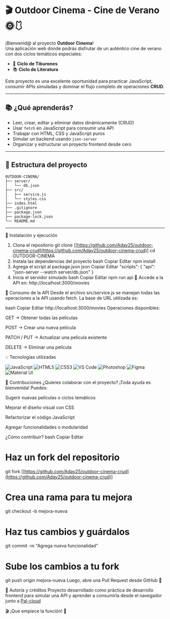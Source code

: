 # 🎬 Outdoor Cinema - Cine de Verano 🌞🩱

¡Bienvenid@ al proyecto **Outdoor Cinema**!  
Una aplicación web donde podrás disfrutar de un auténtico cine de verano con dos ciclos temáticos especiales:

- 🦈 **Ciclo de Tiburones**  
- 📚 **Ciclo de Literatura**

Este proyecto es una excelente oportunidad para practicar JavaScript, consumir APIs simuladas y dominar el flujo completo de operaciones **CRUD**.

---

## 📚 ¿Qué aprenderás?

- Leer, crear, editar y eliminar datos dinámicamente (CRUD)  
- Usar `fetch` en JavaScript para consumir una API  
- Trabajar con HTML, CSS y JavaScript puros  
- Simular un backend usando `json-server`  
- Organizar y estructurar un proyecto frontend desde cero  

---

## 📁 Estructura del proyecto

```plaintext
OUTDOOR-CINEMA/
├── server/
│   └── db.json
├── src/
│   ├── service.js
│   └── styles.css
├── index.html
├── .gitignore
├── package.json
├── package-lock.json
└── README.md
```

---

🚀 Instalación y ejecución
1. Clona el repositorio
git clone [[https://github.com/Aday25/outdoor-cinema-crud](https://github.com/Aday25/outdoor-cinema-crud)]
cd OUTDOOR-CINEMA
2. Instala las dependencias del proyecto
bash
Copiar
Editar
npm install
3. Agrega el script al package.json
json
Copiar
Editar
"scripts": {
  "api": "json-server --watch server/db.json"
}
4. Inicia el servidor simulado
bash
Copiar
Editar
npm run api
🔗 Accede a la API en:
http://localhost:3000/movies

🔌 Consumo de la API
Desde el archivo src/service.js se manejan todas las operaciones a la API usando fetch.
La base de URL utilizada es:

bash
Copiar
Editar
http://localhost:3000/movies
Operaciones disponibles:

GET → Obtener todas las películas

POST → Crear una nueva película

PATCH / PUT → Actualizar una película existente

DELETE → Eliminar una película

💡 Tecnologías utilizadas
<p> <img src="https://img.shields.io/badge/JavaScript-F7DF1E?style=for-the-badge&logo=javascript&logoColor=black" alt="JavaScript" /> <img src="https://img.shields.io/badge/HTML5-E34F26?style=for-the-badge&logo=html5&logoColor=white" alt="HTML5" /> <img src="https://img.shields.io/badge/CSS3-1572B6?style=for-the-badge&logo=css3&logoColor=white" alt="CSS3" /> <img src="https://img.shields.io/badge/Visual%20Studio%20Code-007ACC?style=for-the-badge&logo=visual-studio-code&logoColor=white" alt="VS Code" /> <img src="https://img.shields.io/badge/Photoshop-31A8FF?style=for-the-badge&logo=adobe-photoshop&logoColor=white" alt="Photoshop" /> <img src="https://img.shields.io/badge/Figma-F24E1E?style=for-the-badge&logo=figma&logoColor=white" alt="Figma" /> <img src="https://img.shields.io/badge/Material--UI-0081CB?style=for-the-badge&logo=mui&logoColor=white" alt="Material UI" /> </p>
🤝 Contribuciones
¿Quieres colaborar con el proyecto? ¡Toda ayuda es bienvenida! Puedes:

Sugerir nuevas películas o ciclos temáticos

Mejorar el diseño visual con CSS

Refactorizar el código JavaScript

Agregar funcionalidades o modularidad

¿Cómo contribuir?
bash
Copiar
Editar
# Haz un fork del repositorio
git fork [[https://github.com/Aday25/outdoor-cinema-crud](https://github.com/Aday25/outdoor-cinema-crud)]

# Crea una rama para tu mejora
git checkout -b mejora-nueva

# Haz tus cambios y guárdalos
git commit -m "Agrega nueva funcionalidad"

# Sube los cambios a tu fork
git push origin mejora-nueva
Luego, abre una Pull Request desde GitHub 🚀

🧠 Autoría y créditos
Proyecto desarrollado como práctica de desarrollo frontend para simular una API y aprender a consumirla desde el navegador junto a [Pal-cloud](https://github.com/Pal-cloud)

🎬 ¡Que empiece la función! 🍿

